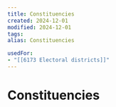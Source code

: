 ```yaml
---
title: Constituencies
created: 2024-12-01
modified: 2024-12-01
tags: 
alias: Constituencies

usedFor:
- "[[6173 Electoral districts]]"
---
```

# Constituencies
